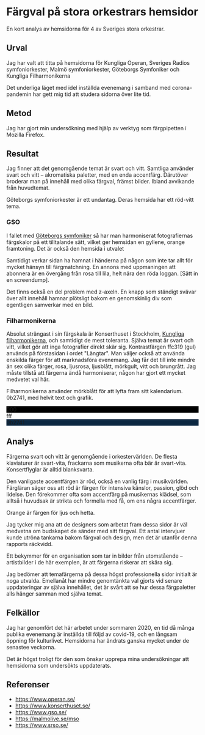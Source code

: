 # Färgval på stora orkestrars hemsidor

En kort analys av hemsidorna för 4 av Sveriges stora orkestrar.

## Urval

Jag har valt att titta på hemsidorna för Kungliga Operan, Sveriges Radios symfoniorkester, Malmö symfoniorkester, Göteborgs Symfoniker och Kungliga Filharmonikerna

Det underliga läget med idel inställda evenemang i samband med corona-pandemin har gett mig tid att studera sidorna över lite tid.

## Metod

Jag har gjort min undersökning med hjälp av verktyg som färgpipetten i Mozilla Firefox.

## Resultat

Jag finner att det genomgående temat är svart och vitt. Samtliga använder svart och vitt &ndash; akromatiska paletter, med en enda accentfärg. Därutöver broderar man på innehåll med olika färgval, främst bilder. Ibland avvikande från huvudtemat.

Göteborgs symfoniorkester är ett undantag. Deras hemsida har ett röd-vitt tema.

### GSO

I fallet med [Göteborgs symfoniker][3] så har man harmoniserat fotografiernas färgskalor på ett tilltalande sätt, vilket ger hemsidan en gyllene, orange framtoning. Det är också den hemsida i utvalet

Samtidigt verkar sidan ha hamnat i händerna på någon som inte tar allt för mycket hänsyn till färgmatchning. En annons med uppmaningen att abonnera är en övergång från rosa till lila, helt nära den röda loggan. [Sätt in en screendump].

Det finns också en del problem med z-axeln. En knapp som ständigt svävar över allt innehåll hamnar plötsligt bakom en genomskinlig div som egentligen samverkar med en bild.

### Filharmonikerna

Absolut strängast i sin färgskala är Konserthuset i Stockholm, [Kungliga filharmonikerna][2], och samtidigt de mest toleranta. Själva temat är svart och vitt, vilket gör att inga fotografier direkt skär sig. Kontrastfärgen ffc319 (gul) används på förstasidan i ordet "Längtar". Man väljer också att använda enskilda färger för att marknadsföra evenemang. Jag får det till inte mindre än sex olika färger, rosa, ljusrosa, ljusblått, mörkgult, vitt och brungrått. Jag måste tillstå att färgerna ändå harmoniserar, någon har gjort ett mycket medvetet val här.

Filharmonikerna använder mörkblått för att lyfta fram sitt kalendarium. 0b2741, med helvit text och grafik.

<div id="palette">
    <div class="color color1" style="background-color:#000;">000</div>
    <div class="color color2" style="background-color:#fff;">fff</div>
    <div class="color color3" style="background-color:#0b2741;">0b2741</div>
</div>

## Analys

Färgerna svart och vitt är genomgående i orkestervärlden. De flesta klaviaturer är svart-vita, frackarna som musikerna ofta bär är svart-vita. Konsertflyglar är alltid blanksvarta.

Den vanligaste accentfärgen är röd, också en vanlig färg i musikvärlden. Färgläran säger oss att röd är färgen för intensiva känslor, passion, glöd och lidelse. Den förekommer ofta som accentfärg på musikernas klädsel, som alltså i huvudsak är strikta och formella med få, om ens några accentfärger.

Orange är färgen för ljus och hetta.

Jag tycker mig ana att de designers som arbetat fram dessa sidor är väl medvetna om budskapet de sänder med sitt färgval. Ett antal intervjuer kunde utröna tankarna bakom färgval och design, men det är utanför denna rapports räckvidd.

Ett bekymmer för en organisation som tar in bilder från utomstående &ndash; artistbilder i de här exemplen, är att färgerna riskerar att skära sig.

Jag bedömer att temafärgerna på dessa högst professionella sidor initialt är noga utvalda. Emellanåt har mindre genomtänkta val gjorts vid senare uppdateringar av själva innehållet, det är svårt att se hur dessa färgpaletter alls hänger samman med själva temat.

## Felkällor

Jag har genomfört det här arbetet under sommaren 2020, en tid då många publika evenemang är inställda till följd av covid-19, och en långsam öppning för kulturlivet. Hemsidorna har ändrats ganska mycket under de senastee veckorna.

Det är högst troligt för den som önskar upprepa mina undersökningar att hemsidorna som undersökts uppdaterats.

## Referenser

* https://www.operan.se/
* https://www.konserthuset.se/
* https://www.gso.se/
* https://malmolive.se/mso
* https://www.srso.se/

[1]: https://www.operan.se/
[2]: https://www.konserthuset.se/
[3]: https://www.gso.se/
[4]: https://malmolive.se/mso
[4]: https://www.srso.se/
